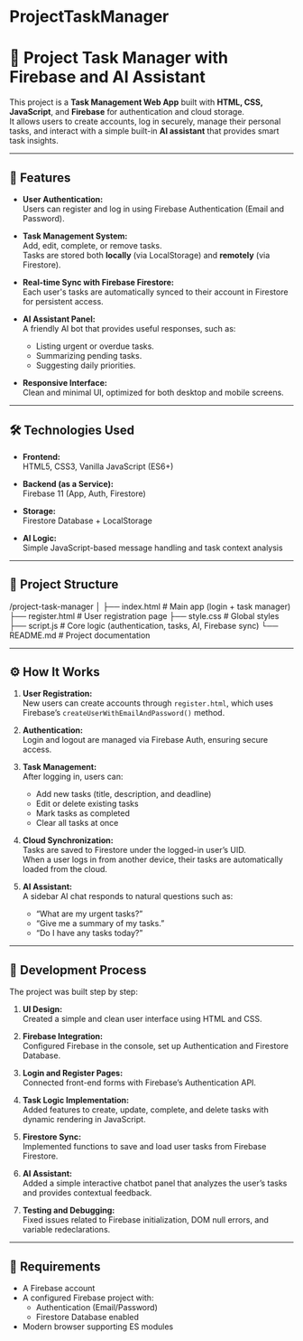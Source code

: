 # ProjectTaskManager
# 🧠 Project Task Manager with Firebase and AI Assistant
This project is a **Task Management Web App** built with **HTML, CSS, JavaScript**, and **Firebase** for authentication and cloud storage.  
It allows users to create accounts, log in securely, manage their personal tasks, and interact with a simple built-in **AI assistant** that provides smart task insights.

---

## 🚀 Features

- **User Authentication:**  
  Users can register and log in using Firebase Authentication (Email and Password).

- **Task Management System:**  
  Add, edit, complete, or remove tasks.  
  Tasks are stored both **locally** (via LocalStorage) and **remotely** (via Firestore).

- **Real-time Sync with Firebase Firestore:**  
  Each user's tasks are automatically synced to their account in Firestore for persistent access.

- **AI Assistant Panel:**  
  A friendly AI bot that provides useful responses, such as:
  - Listing urgent or overdue tasks.
  - Summarizing pending tasks.
  - Suggesting daily priorities.

- **Responsive Interface:**  
  Clean and minimal UI, optimized for both desktop and mobile screens.

---

## 🛠️ Technologies Used

- **Frontend:**  
  HTML5, CSS3, Vanilla JavaScript (ES6+)

- **Backend (as a Service):**  
  Firebase 11 (App, Auth, Firestore)

- **Storage:**  
  Firestore Database + LocalStorage

- **AI Logic:**  
  Simple JavaScript-based message handling and task context analysis

---

## 🧩 Project Structure
/project-task-manager
│
├── index.html # Main app (login + task manager)
├── register.html # User registration page
├── style.css # Global styles
├── script.js # Core logic (authentication, tasks, AI, Firebase sync)
└── README.md # Project documentation

---

## ⚙️ How It Works

1. **User Registration:**  
   New users can create accounts through `register.html`, which uses Firebase’s `createUserWithEmailAndPassword()` method.

2. **Authentication:**  
   Login and logout are managed via Firebase Auth, ensuring secure access.

3. **Task Management:**  
   After logging in, users can:
   - Add new tasks (title, description, and deadline)
   - Edit or delete existing tasks
   - Mark tasks as completed
   - Clear all tasks at once

4. **Cloud Synchronization:**  
   Tasks are saved to Firestore under the logged-in user’s UID.  
   When a user logs in from another device, their tasks are automatically loaded from the cloud.

5. **AI Assistant:**  
   A sidebar AI chat responds to natural questions such as:
   - “What are my urgent tasks?”
   - “Give me a summary of my tasks.”
   - “Do I have any tasks today?”

---

## 🧠 Development Process

The project was built step by step:

1. **UI Design:**  
   Created a simple and clean user interface using HTML and CSS.

2. **Firebase Integration:**  
   Configured Firebase in the console, set up Authentication and Firestore Database.

3. **Login and Register Pages:**  
   Connected front-end forms with Firebase’s Authentication API.

4. **Task Logic Implementation:**  
   Added features to create, update, complete, and delete tasks with dynamic rendering in JavaScript.

5. **Firestore Sync:**  
   Implemented functions to save and load user tasks from Firebase Firestore.

6. **AI Assistant:**  
   Added a simple interactive chatbot panel that analyzes the user’s tasks and provides contextual feedback.

7. **Testing and Debugging:**  
   Fixed issues related to Firebase initialization, DOM null errors, and variable redeclarations.

---

## 🧾 Requirements

- A Firebase account  
- A configured Firebase project with:
  - Authentication (Email/Password)
  - Firestore Database enabled
- Modern browser supporting ES modules
